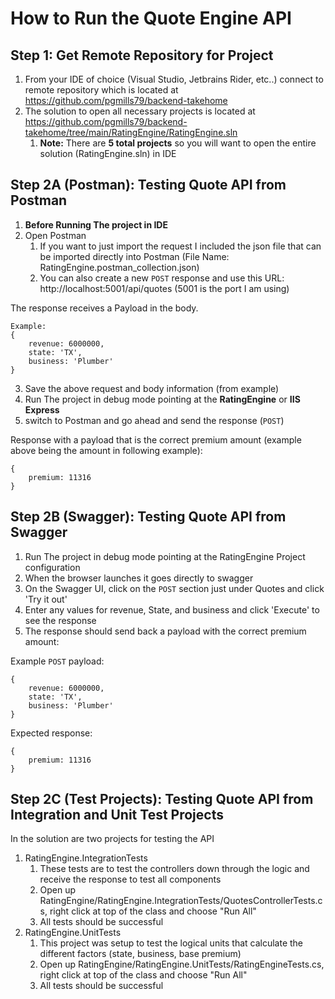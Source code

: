 ﻿# How to Run the Quote Engine API

## Step 1:  Get Remote Repository for Project
1. From your IDE of choice (Visual Studio, Jetbrains Rider, etc..) connect to remote repository which is located at https://github.com/pgmills79/backend-takehome
2. The solution to open all necessary projects is located at https://github.com/pgmills79/backend-takehome/tree/main/RatingEngine/RatingEngine.sln
   1. **Note:**  There are **5 total projects** so you will want to open the entire solution (RatingEngine.sln) in IDE

## Step 2A (Postman):  Testing Quote API from Postman
1. **Before Running The project in IDE**
2. Open Postman
    1. If you want to just import the request I included the json file that can be imported directly into Postman (File Name: RatingEngine.postman_collection.json)
    2. You can also create a new `POST` response and use this URL: http://localhost:5001/api/quotes  (5001 is the port I am using)

The response receives a Payload in the body. 
```
Example:        
{
    revenue: 6000000,
    state: 'TX',
    business: 'Plumber'
}
```     
3. Save the above request and body information (from example)
4. Run The project in debug mode pointing at the **RatingEngine** or **IIS Express**
5. switch to Postman and go ahead and send the response (`POST`)

Response with a payload that is the correct premium amount (example above being the amount in following example):    
```
{
    premium: 11316
}
```   

## Step 2B (Swagger):  Testing Quote API from Swagger
1. Run The project in debug mode pointing at the RatingEngine Project configuration
2. When the browser launches it goes directly to swagger
3. On the Swagger UI, click on the `POST` section just under Quotes and click 'Try it out'
4. Enter any values for revenue, State, and business and click 'Execute' to see the response
5. The response should send back a payload with the correct premium amount:
        
Example `POST` payload:
```
{
    revenue: 6000000,
    state: 'TX',
    business: 'Plumber'
}
```

Expected response:
```
{
    premium: 11316  
}
```

## Step 2C (Test Projects):  Testing Quote API from Integration and Unit Test Projects
In the solution are two projects for testing the API
    
1. RatingEngine.IntegrationTests
      1. These tests are to test the controllers down through the logic and receive the response to test all components
      2. Open up RatingEngine/RatingEngine.IntegrationTests/QuotesControllerTests.cs, right click at top of the class and choose "Run All"
      3. All tests should be successful   
2. RatingEngine.UnitTests
     1. This project was setup to test the logical units that calculate the different factors (state, business, base premium)
     2. Open up RatingEngine/RatingEngine.UnitTests/RatingEngineTests.cs, right click at top of the class and choose "Run All"
     3. All tests should be successful
    

    